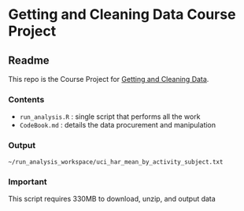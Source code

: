 # Getting and Cleaning Data Course Project
## Readme

This repo is the Course Project for [Getting and Cleaning Data](https://www.coursera.org/learn/data-cleaning).

### Contents
+ `run_analysis.R` : single script that performs all the work
+ `CodeBook.md` : details the data procurement and manipulation

### Output
`~/run_analysis_workspace/uci_har_mean_by_activity_subject.txt`

### Important
This script requires 330MB to download, unzip, and output data

